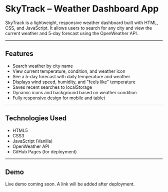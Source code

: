 # SkyTrack – Weather Dashboard App

SkyTrack is a lightweight, responsive weather dashboard built with HTML, CSS, and JavaScript. It allows users to search for any city and view the current weather and 5-day forecast using the OpenWeather API.

---

## Features

- Search weather by city name
- View current temperature, condition, and weather icon
- See a 5-day forecast with daily temperature and weather
- Displays wind speed, humidity, and "feels like" temperature
- Saves recent searches to localStorage
- Dynamic icons and background based on weather condition
- Fully responsive design for mobile and tablet

---

## Technologies Used

- HTML5
- CSS3
- JavaScript (Vanilla)
- OpenWeather API
- GitHub Pages (for deployment)

---

## Demo

Live demo coming soon. A link will be added after deployment.
